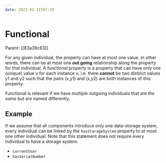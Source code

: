 ```yaml
---
date: 2022-02-11T07:29
---
```


# Functional
Parent: [[83a39c63]]

For any given individual, the property can have at most one value. In other words, there can be at most one **out going** relationship along the property for that individual. A functional property is a property that can have only one (unique) value y for each instance x, i.e. there **cannot** be two distinct values y1 and y2 such that the pairs (x,y1) and (x,y2) are both instances of this property.

Functional is relevant if we have multiple outgoing individuals that are *the same* but are named differently.

## Example

If we assume that all components introduce only one data-storage system, every individual can be linked by the `hasStorageSystem` property to at most one other individual. Note that this statement does not require every individual to have a storage system.

- `currentUser`
- `hasSerialNumber`
